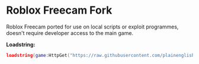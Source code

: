 # Roblox Freecam Fork
Roblox Freecam ported for use on local scripts or exploit programmes, doesn't require developer access to the main game.

**Loadstring:**
```lua
loadstring(game:HttpGet("https://raw.githubusercontent.com/plainenglishh/Roblox-Freecam-Fork/main/source.lua"))()
```
